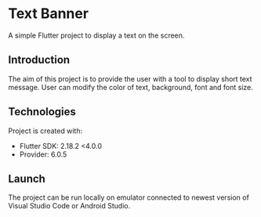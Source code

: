 # Text Banner
A simple Flutter project to display a text on the screen. 

## Introduction
The aim of this project is to provide the user with a tool to display short text message. User can modify the color of text, background, font and font size. 

## Technologies
Project is created with:
* Flutter SDK: 2.18.2 <4.0.0 
* Provider: 6.0.5

## Launch
The project can be run locally on emulator connected to newest version of Visual Studio Code or Android Studio.
